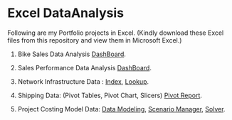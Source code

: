 # Excel DataAnalysis 

Following are my Portfolio projects in Excel. 
(Kindly download these Excel files from this repository and view them in Microsoft Excel.)

1) Bike Sales Data Analysis [DashBoard](https://github.com/surabhichandran/ExcelDataAnalysis/blob/main/Visuals/Bike_Dashboard.png).

2) Sales Performance Data Analysis [DashBoard](https://github.com/surabhichandran/ExcelDataAnalysis/blob/main/Visuals/Ex_Dashboards.png).

3) Network Infrastructure Data : 
    [Index](https://github.com/surabhichandran/ExcelDataAnalysis/blob/main/Visuals/Ex_INDEX.png), 
    [Lookup](https://github.com/surabhichandran/ExcelDataAnalysis/blob/main/Visuals/Ex_LOOKUP.png).
    
4) Shipping Data: (Pivot Tables, Pivot Chart, Slicers) 
    [Pivot Report](https://github.com/surabhichandran/ExcelDataAnalysis/blob/main/Visuals/Ex_PivotReports.png).
    
5) Project Costing Model Data: 
    [Data Modeling](https://github.com/surabhichandran/ExcelDataAnalysis/blob/main/Visuals/Ex_DataModeling.png), 
    [Scenario Manager](https://github.com/surabhichandran/ExcelDataAnalysis/blob/main/Visuals/Ex_ScenarioManager.png), 
    [Solver](https://github.com/surabhichandran/ExcelDataAnalysis/blob/main/Visuals/Ex_Solver.png).
